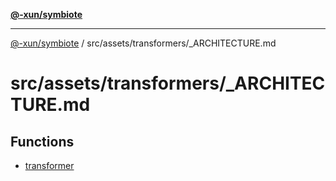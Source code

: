 [**@-xun/symbiote**](../../../../README.md)

***

[@-xun/symbiote](../../../../README.md) / src/assets/transformers/\_ARCHITECTURE.md

# src/assets/transformers/\_ARCHITECTURE.md

## Functions

- [transformer](functions/transformer.md)
